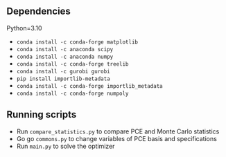 ## Dependencies

Python=3.10

- `conda install -c conda-forge matplotlib`
- `conda install -c anaconda scipy`
- `conda install -c anaconda numpy`
- `conda install -c conda-forge treelib`
- `conda install -c gurobi gurobi`
- `pip install importlib-metadata`
- `conda install -c conda-forge importlib_metadata`
- `conda install -c conda-forge numpoly`

## Running scripts

- Run `compare_statistics.py` to compare PCE and Monte Carlo statistics
- Go go `commons.py` to change variables of PCE basis and specifications
- Run `main.py` to solve the optimizer
